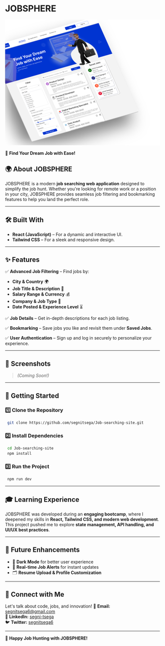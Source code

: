 # JOBSPHERE

![JobSphere Banner](./src/assets/JobSphere-Banner.svg)


🚀 **Find Your Dream Job with Ease!**

## 🌍 About JOBSPHERE
JOBSPHERE is a modern **job searching web application** designed to simplify the job hunt. Whether you're looking for remote work or a position in your city, JOBSPHERE provides seamless job filtering and bookmarking features to help you land the perfect role.

---

## 🛠️ Built With
- **React (JavaScript)** – For a dynamic and interactive UI.
- **Tailwind CSS** – For a sleek and responsive design.

---

## ✨ Features
✅ **Advanced Job Filtering** – Find jobs by:
   - **City & Country** 🌍
   - **Job Title & Description** 📌
   - **Salary Range & Currency** 💰
   - **Company & Job Type** 🏢
   - **Date Posted & Experience Level** ⏳
   
✅ **Job Details** – Get in-depth descriptions for each job listing.

✅ **Bookmarking** – Save jobs you like and revisit them under **Saved Jobs**.

✅ **User Authentication** – Sign up and log in securely to personalize your experience.

---

## 📸 Screenshots
> *(Coming Soon!)*

---

## 🚀 Getting Started
### 1️⃣ Clone the Repository
```sh
 git clone https://github.com/segnitsega/Job-searching-site.git
```
### 2️⃣ Install Dependencies
```sh
 cd Job-searching-site
 npm install
```
### 3️⃣ Run the Project
```sh
 npm run dev
```
---

## 🎓 Learning Experience
JOBSPHERE was developed during an **engaging bootcamp**, where I deepened my skills in **React, Tailwind CSS, and modern web development**. This project pushed me to explore **state management, API handling, and UI/UX best practices**.

---

## 📌 Future Enhancements
- 🌟 **Dark Mode** for better user experience
- 📢 **Real-time Job Alerts** for instant updates
- 🗂️ **Resume Upload & Profile Customization**

---

## 📩 Connect with Me
Let's talk about code, jobs, and innovation!
📧 **Email:** segnitsega6@gmail.com  
💼 **LinkedIn:** [segni-tsega](https://linkedin.com/in//segni-tsega)  
🐦 **Twitter:** [segnitsega6](https://twitter.com/segnitsega6)  

---

💙 **Happy Job Hunting with JOBSPHERE!**

